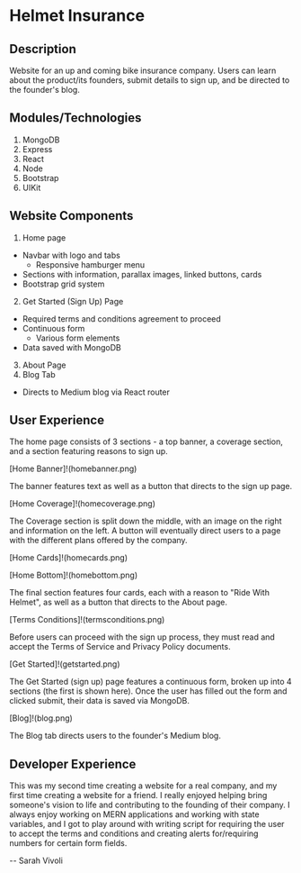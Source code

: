 # Helmet Insurance

## Description

Website for an up and coming bike insurance company. Users can learn about the product/its founders, submit details to sign up, and be directed to the founder's blog. 

## Modules/Technologies

1. MongoDB
2. Express
3. React
4. Node
5. Bootstrap
6. UIKit

## Website Components

1. Home page
- Navbar with logo and tabs
    - Responsive hamburger menu
- Sections with information, parallax images, linked buttons, cards
- Bootstrap grid system
2. Get Started (Sign Up) Page
- Required terms and conditions agreement to proceed
- Continuous form
    - Various form elements
- Data saved with MongoDB
3. About Page
4. Blog Tab
- Directs to Medium blog via React router

## User Experience

The home page consists of 3 sections - a top banner, a coverage section, and a section featuring reasons to sign up.
 
[Home Banner]!(homebanner.png)

The banner features text as well as a button that directs to the sign up page.

[Home Coverage]!(homecoverage.png)

The Coverage section is split down the middle, with an image on the right and information on the left. A button will eventually direct users to a page with the different plans offered by the company.

[Home Cards]!(homecards.png)

[Home Bottom]!(homebottom.png)

The final section features four cards, each with a reason to "Ride With Helmet", as well as a button that directs to the About page.

[Terms Conditions]!(termsconditions.png)

Before users can proceed with the sign up process, they must read and accept the Terms of Service and Privacy Policy documents.

[Get Started]!(getstarted.png)

The Get Started (sign up) page features a continuous form, broken up into 4 sections (the first is shown here). Once the user has filled out the form and clicked submit, their data is saved via MongoDB.

[Blog]!(blog.png)

The Blog tab directs users to the founder's Medium blog.

## Developer Experience

This was my second time creating a website for a real company, and my first time creating a website for a friend. I really enjoyed helping bring someone's vision to life and contributing to the founding of their company. I always enjoy working on MERN applications and working with state variables, and I got to play around with writing script for requiring the user to accept the terms and conditions and creating alerts for/requiring numbers for certain form fields.

-- Sarah Vivoli





